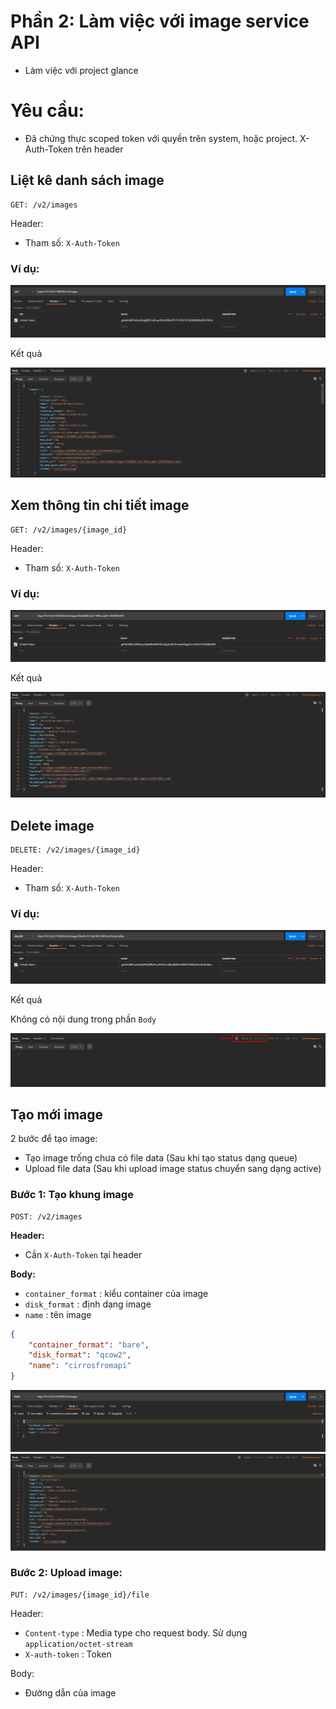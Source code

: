 # Phần 2: Làm việc với image service API

- Làm việc với project glance

# Yêu cầu:
- Đã chứng thực scoped token với quyền trên system, hoặc project. X-Auth-Token trên header

## Liệt kê danh sách image
```
GET: /v2/images
```

Header:
- Tham số: `X-Auth-Token`

### Ví dụ:

<img src="..\images\api-ops\Screenshot_30.png">

Kết quả

<img src="..\images\api-ops\Screenshot_31.png">

## Xem thông tin chi tiết image
```
GET: /v2/images/{image_id}
```

Header:
- Tham số: `X-Auth-Token`

### Ví dụ:
<img src="..\images\api-ops\Screenshot_32.png">

Kết quả

<img src="..\images\api-ops\Screenshot_33.png">

## Delete image
```
DELETE: /v2/images/{image_id}
```

Header:
- Tham số: `X-Auth-Token`

### Ví dụ:
<img src="..\images\api-ops\Screenshot_34.png">

Kết quả

Không có nội dung trong phần `Body`

<img src="..\images\api-ops\Screenshot_35.png">

## Tạo mới image
2 bước để tạo image:
- Tạo image trống chưa có file data (Sau khi tạo status dạng queue)
- Upload file data (Sau khi upload image status chuyển sang dạng active)

### Bước 1: Tạo khung image
```
POST: /v2/images
```

**Header:**
- Cần `X-Auth-Token` tại header

**Body:**
- `container_format` : kiểu container của image
- `disk_format` : định dạng image
- `name` : tên image

```json
{
    "container_format": "bare",
    "disk_format": "qcow2",
    "name": "cirrosfromapi"
}
```

<img src="..\images\api-ops\Screenshot_36.png">

<img src="..\images\api-ops\Screenshot_37.png">

### Bước 2: Upload image:
```
PUT: /v2/images/{image_id}/file
```

Header:
- `Content-type` : Media type cho request body. Sử dụng `application/octet-stream`
- `X-auth-token` : Token

Body:
- Đường dẫn của image

